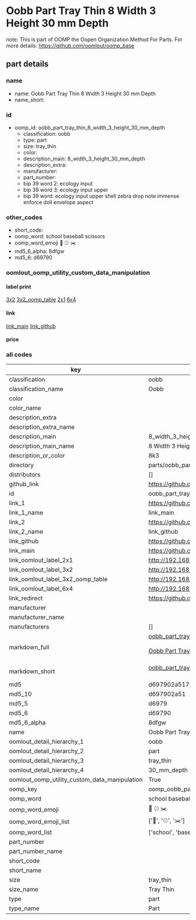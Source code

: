 # Oobb Part Tray Thin 8 Width 3 Height 30 mm Depth  

note: This is part of OOMP the Oopen Organization Method For Parts. For more details: https://github.com/oomlout/oomp_base

##  part details
  







### name
* name: Oobb Part Tray Thin 8 Width 3 Height 30 mm Depth
* name_short: 
### id
* oomp_id: oobb_part_tray_thin_8_width_3_height_30_mm_depth
  * classification: oobb
  * type: part
  * size: tray_thin
  * color: 
  * description_main: 8_width_3_height_30_mm_depth
  * description_extra: 
  * manufacturer: 
  * part_number: 
  * bip 39 word 2: ecology input
  * bip 39 word 3: ecology input upper
  * bip 39 word: ecology input upper shell zebra drop note immense enforce doll envelope aspect

### other_codes
* short_code: 
* oomp_word: school baseball scissors
* oomp_word_emoji :school: :baseball: :scissors:
* md5_6_alpha: 8dfgw
* md5_6: d69790






### oomlout_oomp_utility_custom_data_manipulation
#### label print
[3x2](http://192.168.1.245:1112/?label=oomp%208dfgw)
[3x2_oomp_table](http://192.168.1.108:1112/?label=oomp%208dfgw)
[2x1](http://192.168.1.242:1112/?label=oomp%208dfgw)
[6x4](http://192.168.1.55:1112/?label=oomp%208dfgw)    

#### link

[link_main](https://github.com/oomlout/oomlout_oomp_version_1_messy/tree/main/parts/oobb_part_tray_thin_8_width_3_height_30_mm_depth) [link_github](https://github.com/oomlout/oomlout_oomp_version_1_messy/tree/main/parts/oobb_part_tray_thin_8_width_3_height_30_mm_depth)                             

#### price







### all codes 
| key | value |  
| --- | --- |  
| classification | oobb |  
| classification_name | Oobb |  
| color |  |  
| color_name |  |  
| description_extra |  |  
| description_extra_name |  |  
| description_main | 8_width_3_height_30_mm_depth |  
| description_main_name | 8 Width 3 Height 30 mm Depth |  
| description_or_color | 8k3 |  
| directory | parts/oobb_part_tray_thin_8_width_3_height_30_mm_depth |  
| distributors | [] |  
| github_link | https://github.com/oomlout/oomlout_oomp_part_src/tree/main/parts/oobb_part_tray_thin_8_width_3_height_30_mm_depth |  
| id | oobb_part_tray_thin_8_width_3_height_30_mm_depth |  
| link_1 | https://github.com/oomlout/oomlout_oomp_version_1_messy/tree/main/parts/oobb_part_tray_thin_8_width_3_height_30_mm_depth |  
| link_1_name | link_main |  
| link_2 | https://github.com/oomlout/oomlout_oomp_version_1_messy/tree/main/parts/oobb_part_tray_thin_8_width_3_height_30_mm_depth |  
| link_2_name | link_github |  
| link_github | https://github.com/oomlout/oomlout_oomp_version_1_messy/tree/main/parts/oobb_part_tray_thin_8_width_3_height_30_mm_depth |  
| link_main | https://github.com/oomlout/oomlout_oomp_version_1_messy/tree/main/parts/oobb_part_tray_thin_8_width_3_height_30_mm_depth |  
| link_oomlout_label_2x1 | http://192.168.1.242:1112/?label=oomp%208dfgw |  
| link_oomlout_label_3x2 | http://192.168.1.245:1112/?label=oomp%208dfgw |  
| link_oomlout_label_3x2_oomp_table | http://192.168.1.108:1112/?label=oomp%208dfgw |  
| link_oomlout_label_6x4 | http://192.168.1.55:1112/?label=oomp%208dfgw |  
| link_redirect | https://github.com/oomlout/oomlout_oomp_version_1_messy/tree/main/parts/oobb_part_tray_thin_8_width_3_height_30_mm_depth |  
| manufacturer |  |  
| manufacturer_name |  |  
| manufacturers | [] |  
| markdown_full | [oobb_part_tray_thin_8_width_3_height_30_mm_depth](none)<br>[](none)<br>[Oobb Part Tray Thin 8 Width 3 Height 30 Mm Depth](none)<br><br> |  
| markdown_short | [oobb_part_tray_thin_8_width_3_height_30_mm_depth](none)<br><br> |  
| md5 | d697902a517192d50dffcc57de1d2a30 |  
| md5_10 | d697902a51 |  
| md5_5 | d6979 |  
| md5_6 | d69790 |  
| md5_6_alpha | 8dfgw |  
| name | Oobb Part Tray Thin 8 Width 3 Height 30 mm Depth |  
| oomlout_detail_hierarchy_1 | oobb |  
| oomlout_detail_hierarchy_2 | part |  
| oomlout_detail_hierarchy_3 | tray_thin |  
| oomlout_detail_hierarchy_4 | 30_mm_depth |  
| oomlout_oomp_utility_custom_data_manipulation | True |  
| oomp_key | oomp_oobb_part_tray_thin_8_width_3_height_30_mm_depth |  
| oomp_word | school baseball scissors |  
| oomp_word_emoji | :school: :baseball: :scissors: |  
| oomp_word_emoji_list | [':school:', ':baseball:', ':scissors:'] |  
| oomp_word_list | ['school', 'baseball', 'scissors'] |  
| part_number |  |  
| part_number_name |  |  
| short_code |  |  
| short_name |  |  
| size | tray_thin |  
| size_name | Tray Thin |  
| type | part |  
| type_name | Part |  
